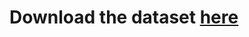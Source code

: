 # Download the dataset [here](https://heidata.uni-heidelberg.de/file.xhtml?fileId=1849&version=DRAFT)
